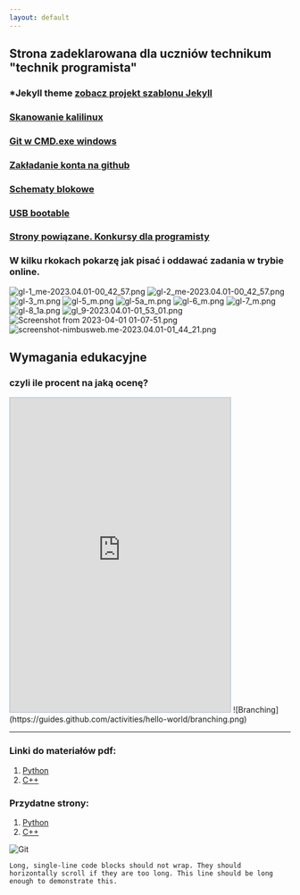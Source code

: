 ```yaml
---
layout: default
---
```

## Strona zadeklarowana dla uczniów technikum "technik programista" 
### *Jekyll theme  [zobacz projekt szablonu Jekyll](http://pages-themes.github.io/hacker) 
### [Skanowanie kalilinux](./Net_scan.md)
### [Git w CMD.exe windows ](./git_windows.md)
### [Zakładanie konta na github](./another-page.md)
### [Schematy blokowe](./algorytmy.md)
### [USB bootable](./usbboot.md)
### [Strony powiązane. Konkursy dla programisty](http://programista1a.site)

### W kilku rkokach pokarzę jak pisać i oddawać zadania w trybie online. 
![gl-1_me-2023.04.01-00_42_57.png](assets%2Ffoto_git%2Fgitlab%2Fgl-1_me-2023.04.01-00_42_57.png)
![gl-2_me-2023.04.01-00_42_57.png](assets%2Ffoto_git%2Fgitlab%2Fgl-2_me-2023.04.01-00_42_57.png)
![gl-3_m.png](assets%2Ffoto_git%2Fgitlab%2Fgl-3_m.png)
![gl-5_m.png](assets%2Ffoto_git%2Fgitlab%2Fgl-5_m.png)
![gl-5a_m.png](assets%2Ffoto_git%2Fgitlab%2Fgl-5a_m.png)
![gl-6_m.png](assets%2Ffoto_git%2Fgitlab%2Fgl-6_m.png)
![gl-7_m.png](assets%2Ffoto_git%2Fgitlab%2Fgl-7_m.png)
![gl-8_1a.png](assets%2Ffoto_git%2Fgitlab%2Fgl-8_1a.png)
![gl_9-2023.04.01-01_53_01.png](assets%2Ffoto_git%2Fgitlab%2Fgl_9-2023.04.01-01_53_01.png)
![Screenshot from 2023-04-01 01-07-51.png](assets%2Ffoto_git%2Fgitlab%2FScreenshot%20from%202023-04-01%2001-07-51.png)
![screenshot-nimbusweb.me-2023.04.01-01_44_21.png](assets%2Ffoto_git%2Fgitlab%2Fscreenshot-nimbusweb.me-2023.04.01-01_44_21.png)

##  Wymagania edukacyjne
### czyli ile procent na jaką ocenę?
<iframe src="https://show.zohopublic.com/publish/pegpr4079fd7e682f44f49a7cd26c86763a6d" height="563" width="395" name="_Przedmiotowy%20system%20oceniania%20Programista%20w%205%20letnim%20toku%20nauczania" scrolling=no frameBorder="0" style="border:1px solid #AABBCC" allowfullscreen="true" mozallowfullscreen="true" webkitallowfullscreen="true"></iframe>
![Branching](https://guides.github.com/activities/hello-world/branching.png)

* * *

### Linki do materiałów pdf:

1. [Python](https://drive.google.com/drive/folders/13pR3LL6UMCNZz09_yeIj3gIQRAQDXww3?usp=share_link)
2. [C++](https://docs.google.com/document/d/1ZwpNzletq-gW2Pj4nE3uNbVGeXjvHTOL/edit?usp=sharing&ouid=117430536303352971908&rtpof=true&sd=true)

### Przydatne strony:
1. [Python](https://python101.readthedocs.io/pl/latest/podstawy/index.html#materialy)
2. [C++](https://cpp0x.pl/kursy/Kurs-C++/1)


![Git](https://github.githubassets.com/images/icons/emoji/octocat.png)

```
Long, single-line code blocks should not wrap. They should horizontally scroll if they are too long. This line should be long enough to demonstrate this.
```
<!-- Google tag (gtag.js) -->
<script async src="https://www.googletagmanager.com/gtag/js?id=G-0ZDLN5MCQ1"></script>
<script>
  window.dataLayer = window.dataLayer || [];
  function gtag(){dataLayer.push(arguments);}
  gtag('js', new Date());

  gtag('config', 'G-0ZDLN5MCQ1');
</script>